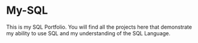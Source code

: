 # My-SQL
This is my SQL Portfolio.
You will find all the projects here that demonstrate my ability to use SQL and my understanding of the SQL Language. 
